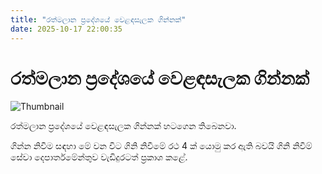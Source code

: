 ```yaml
---
title: "රත්මලාන ප්‍රදේශයේ වෙළඳසැලක ගින්නක්"
date: 2025-10-17 22:00:35
---
```


# රත්මලාන ප්‍රදේශයේ වෙළඳසැලක ගින්නක්

![Thumbnail](https://helakuru.sgp1.cdn.digitaloceanspaces.com/esana/images/lib/fire-archived.jpg)

රත්මලාන ප්‍රදේශයේ වෙළඳසැලක ගින්නක් හටගෙන තිබෙනවා.

ගින්න නිවීම සඳහා මේ වන විට ගිනි නිවීමේ රථ 4 ක් යොමු කර ඇති බවයි ගිනි නි‍වීම් සේවා දෙපාර්තමේන්තුව වැඩිදුරටත් ප්‍රකාශ කළේ.

